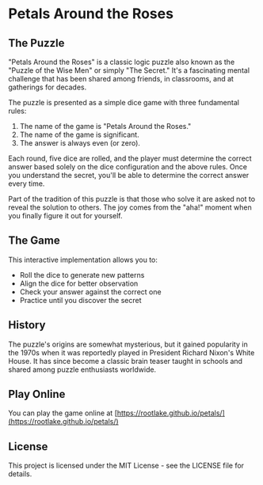 # Petals Around the Roses

## The Puzzle

"Petals Around the Roses" is a classic logic puzzle also known as the "Puzzle of the Wise Men" or simply "The Secret." It's a fascinating mental challenge that has been shared among friends, in classrooms, and at gatherings for decades.

The puzzle is presented as a simple dice game with three fundamental rules:

1. The name of the game is "Petals Around the Roses."
2. The name of the game is significant.
3. The answer is always even (or zero).

Each round, five dice are rolled, and the player must determine the correct answer based solely on the dice configuration and the above rules. Once you understand the secret, you'll be able to determine the correct answer every time.

Part of the tradition of this puzzle is that those who solve it are asked not to reveal the solution to others. The joy comes from the "aha!" moment when you finally figure it out for yourself.

## The Game

This interactive implementation allows you to:
- Roll the dice to generate new patterns
- Align the dice for better observation
- Check your answer against the correct one
- Practice until you discover the secret

## History

The puzzle's origins are somewhat mysterious, but it gained popularity in the 1970s when it was reportedly played in President Richard Nixon's White House. It has since become a classic brain teaser taught in schools and shared among puzzle enthusiasts worldwide.


## Play Online

You can play the game online at [https://rootlake.github.io/petals/](https://rootlake.github.io/petals/)

## License

This project is licensed under the MIT License - see the LICENSE file for details.
